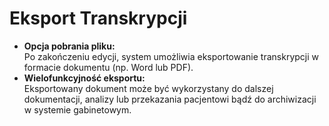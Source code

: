 # Eksport Transkrypcji

* **Opcja pobrania pliku:**\
  Po zakończeniu edycji, system umożliwia eksportowanie transkrypcji w formacie dokumentu (np. Word lub PDF).
* **Wielofunkcyjność eksportu:**\
  Eksportowany dokument może być wykorzystany do dalszej dokumentacji, analizy lub przekazania pacjentowi bądź do archiwizacji w systemie gabinetowym.
